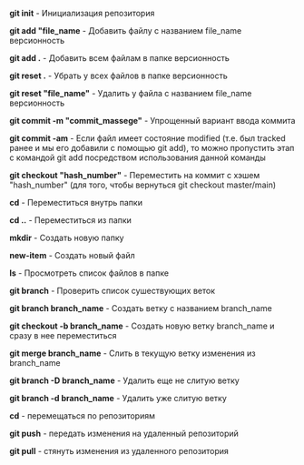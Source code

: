**git init** - Инициализация репозитория

**git add "file_name** - Добавить файлу с названием file_name версионность

**git add .** - Добавить всем файлам в папке версионность

**git reset .** - Убрать у всех файлов в папке версионность

**git reset "file_name"** - Удалить у файла с названием file_name версионность

**git commit -m "commit_massege"** - Упрощенный вариант ввода коммита

**git commit -am** - Если файл имеет состояние modified (т.е. был tracked ранее и мы его добавили с помощью git add), то можно пропустить этап с командой git add посредством использования данной команды

**git checkout "hash_number"** - Переместить на коммит с хэшем "hash_number" (для того, чтобы вернуться git checkout master/main)

**cd** - Переместиться внутрь папки

**cd ..** - Переместиться из папки

**mkdir** - Создать новую папку

**new-item** - Создать новый файл

**ls** - Просмотреть список файлов в папке

**git branch** - Проверить список сушествующих веток

**git branch branch_name** - Создать ветку с названием branch_name

**git checkout -b branch_name** - Создать новую ветку branch_name и сразу в нее переместиться

**git merge branch_name** - Слить в текущую ветку изменения из branch_name

**git branch -D branch_name** - Удалить еще не слитую ветку

**git branch -d branch_name** - Удалить уже слитую ветку

**cd** - перемещаться по репозиториям

**git push** - передать изменения на удаленный репозиторий

**git pull** - стянуть изменения из удаленного репозитория